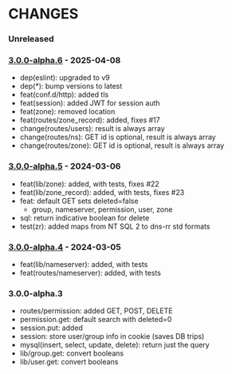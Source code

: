 # CHANGES

### Unreleased

### [3.0.0-alpha.6] - 2025-04-08

- dep(eslint): upgraded to v9
- dep(\*): bump versions to latest
- feat(conf.d/http): added tls
- feat(session): added JWT for session auth
- feat(zone): removed location
- feat(routes/zone_record): added, fixes #17
- change(routes/users): result is always array
- change(routes/ns): GET id is optional, result is always array
- change(routes/zone): GET id is optional, result is always array

### [3.0.0-alpha.5] - 2024-03-06

- feat(lib/zone): added, with tests, fixes #22
- feat(lib/zone_record): added, with tests, fixes #23
- feat: default GET sets deleted=false
  - group, nameserver, permission, user, zone
- sql: return indicative boolean for delete
- test(zr): added maps from NT SQL 2 to dns-rr std formats

### [3.0.0-alpha.4] - 2024-03-05

- feat(lib/nameserver): added, with tests
- feat(routes/nameserver): added, with tests

### 3.0.0-alpha.3

- routes/permission: added GET, POST, DELETE
- permission.get: default search with deleted=0
- session.put: added
- session: store user/group info in cookie (saves DB trips)
- mysql(insert, select, update, delete): return just the query
- lib/group.get: convert booleans
- lib/user.get: convert booleans


[3.0.0-alpha.3]: https://github.com/NicTool/api/releases/tag/3.0.0-alpha.3
[3.0.0-alpha.4]: https://github.com/NicTool/api/releases/tag/3.0.0-alpha.4
[3.0.0-alpha.5]: https://github.com/NicTool/api/releases/tag/3.0.0-alpha.5
[3.0.0-alpha.6]: https://github.com/NicTool/api/releases/tag/3.0.0-alpha.6
